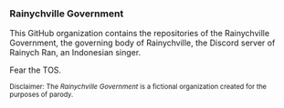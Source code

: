 ### Rainychville Government

This GitHub organization contains the repositories of the Rainychville
Government, the governing body of Rainychville, the Discord server of Rainych
Ran, an Indonesian singer.


Fear the TOS.


<sub>Disclaimer: The *Rainychville Government* is a fictional organization
created for the purposes of parody.</sub>
